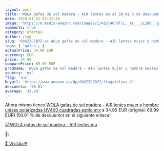 ```yaml
---
layout: post
title: 'WOLA gafas de sol madera - AIR lentes mu al 50.01 % de descuento'
date: 2020-01-31 07:21:30
image: 'https://m.media-amazon.com/images/I/41pjA6F0llL._AC_._SL200_.jpg'
comments: true
category: ofertas
author: ring
slug: 'B06ZZC7B7Z-es WOLA gafas de sol madera - AIR lentes mujer y hombre...'
tags: [ 'gafas', ]
actualPrice: 34.99 EUR
currency: EUR
price: 34.99
comparePrice: 69.99 EUR
prodname: 'WOLA gafas de sol madera - AIR lentes mujer y hombre unisex  polarizadas UV400 cuadradas estilo mix'
country: 'es'
flag: '🇪🇸'
buyurl: 'https://www.amazon.es/dp/B06ZZC7B7Z/?tag=tolees-21'
descuento: '50.01'
average: '33.24'
---
```


Ahora mismo tienes [WOLA gafas de sol madera - AIR lentes mujer y hombre unisex  polarizadas UV400 cuadradas estilo mix](https://www.amazon.es/dp/B06ZZC7B7Z/?tag=tolees-21) a 34.99 EUR (original: 69.99 EUR) (50.01 %  de descuento) en el siguiente enlace!

[![WOLA gafas de sol madera - AIR lentes mu](https://m.media-amazon.com/images/I/41pjA6F0llL._AC_._SL200_.jpg)](https://www.amazon.es/dp/B06ZZC7B7Z/?tag=tolees-21)

🔎:


[🛒 Visítala!!!](https://www.amazon.es/dp/B06ZZC7B7Z/?tag=tolees-21)
